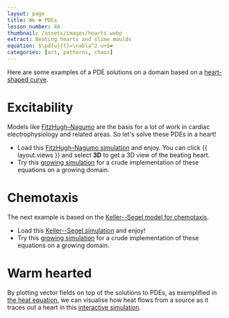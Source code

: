 ```yaml
---
layout: page
title: We ❤️ PDEs
lesson_number: 40
thumbnail: /assets/images/hearts.webp
extract: Beating hearts and slime moulds
equation: $\pd{u}{t}=\nabla^2 u+$❤️
categories: [art, patterns, chaos]
---
```

Here are some examples of a PDE solutions on a domain based on a [heart-shaped curve](https://mathworld.wolfram.com/HeartCurve.html). 

# Excitability

Models like [FitzHugh–Nagumo](/mathematical-biology/fitzhugh-nagumo) are the basis for a lot of work in cardiac electrophysiology and related areas. So let's solve these PDEs in a heart!

* Load this [FitzHugh–Nagumo simulation](/sim/?preset=FHNBeatingHeart) and enjoy. You can click {{ layout.views }} and select **3D** to get a 3D view of the beating heart. 
* Try this [growing simulation](/sim/?preset=FHNGrowingHeart) for a crude implementation of these equations on a growing domain.

# Chemotaxis

The next example is based on the [Keller--Segel model for chemotaxis](/mathematical-biology/keller-segel). 

* Load this [Keller--Segel simulation](/sim/?preset=KellerSegelHeart) and enjoy! 
* Try this [growing simulation](/sim/?preset=KellerSegelGrowingHeart) for a crude implementation of these equations on a growing domain.

# Warm hearted

By plotting vector fields on top of the solutions to PDEs, as exemplified in [the heat equation](/basic-pdes/heat-equation), we can visualise how heat flows from a source as it traces out a heart in this [interactive simulation](/sim/?preset=heatHeart).
